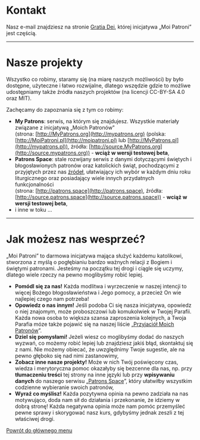 # Kontakt
Nasz e-mail znajdziesz na stronie <a href="http://gratiadei.org">Gratia Dei</a>, której inicjatywa „Moi Patroni” jest częścią.

---
# Nasze projekty
Wszystko co robimy, staramy się (na miarę naszych możliwości) by było dostępne, użyteczne i łatwo rozwijalne, dlatego wszędzie gdzie to możliwe udostępniamy także źródła naszych projektów (na licencji CC-BY-SA 4.0 oraz MIT).

Zachęcamy do zapoznania się z tym co robimy:
- **My Patrons**: serwis, na którym się znajdujesz. Wszystkie materiały związane z inicjatywą „Moich Patronów"  
(strona: [http://MyPatrons.org](http://mypatrons.org) (polska: [http://MoiPatroni.pl](http://moipatroni.pl) lub [http://MyPatrons.pl](http://mypatrons.pl)), żródła: [http://source.MyPatrons.org](http://source.mypatrons.org)) - **wciąż w wersji testowej beta**,
- **Patrons Space**: stale rozwijany serwis z danymi dotyczącymi świętych i błogosławionych patronów oraz katolickich świąt, pochodzącymi z przyjętych przez nas [źródeł](jak_wybrac_patrona_lub_swieto_na_dany_dzien_roku.md#zrodla-wyboru-patronow-lub-swiat), ułatwiający ich wybór w każdym dniu roku liturgicznego oraz posiadający wiele innych przydatnych funkcjonalności  
(strona: [http://patrons.space](http://patrons.space), źródła: [http://source.patrons.space](http://source.patrons.space)) - **wciąż w wersji testowej beta**,
- i inne w toku ...

---
# Jak możesz nas wesprzeć?
„Moi Patroni” to darmowa inicjatywa mająca służyć każdemu katolikowi, stworzona z myślą o pogłębianiu bardzo ważnych relacji z Bogiem i świętymi patronami. Jesteśmy na początku tej drogi i ciągle się uczymy, dlatego wiele rzeczy na pewno moglibyśmy robić lepiej.

- **Pomódl się za nas!** Każda modlitwa i wyrzeczenie w naszej intencji to więcej Bożego błogosławieństwa i Jego pomocy, a przecież On wie najlepiej czego nam potrzeba!
- **Opowiedz o nas innym!** Jeśli podoba Ci się nasza inicjatywa, opowiedz o niej znajomym, może proboszczowi lub komukolwiek w Twojej Parafii. Każda nowa osoba to większa szansa zaproszenia kolejnych, a Twoja Parafia móze także pojawić się na naszej liście „[Przyjaciół Moich Patronów](przyjaciele_moich_patronow.md)”.
- **Dziel się pomysłami!** Jeżeli wiesz co moglibyśmy dodać do naszych wyzwań, co możemy robić lepiej lub znajdziesz jakiś błąd, skontaktuj się z nami. Nie możemy obiecać, że uwzględnimy Twoje sugestie, ale na pewno głęboko się nad nimi zastanowimy,
- **Zobacz inne nasze projekty!** Może w nich Twój poświęcony czas, wiedza i merytoryczna pomoc okazałyby się bezcenne dla nas, np. przy **tłumaczeniu treści** tej strony na inne języki lub przy **wpisywaniu danych** do naszego serwisu „[Patrons Space](http://pl.patrons.space)”, który ułatwiłby wszystkim codzienne wybieranie swoich patronów,
- **Wyraź co myślisz!** Każda pozytywna opinia na pewno zadziała na nas motywująco, doda nam sił do działania i przekonanie, że idziemy w dobrą stronę! Każda negatywna opinia może nam pomóc przemyśleć pewne sprawy i skorygować nasz kurs, gdybyśmy jednak zeszli z tej właściwej drogi.

[Powrót do głównego menu](index.md)
